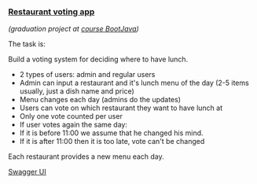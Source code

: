 ### [Restaurant voting app](http://github.com/lehasoldat/restaurant_voting)
*(graduation project at [course BootJava](https://javaops.ru/view/bootjava))*

The task is:

Build a voting system for deciding where to have lunch.

- 2 types of users: admin and regular users
- Admin can input a restaurant and it's lunch menu of the day (2-5 items usually, just a dish name and price)
- Menu changes each day (admins do the updates)
- Users can vote on which restaurant they want to have lunch at
- Only one vote counted per user
- If user votes again the same day:
- If it is before 11:00 we assume that he changed his mind.
- If it is after 11:00 then it is too late, vote can't be changed

Each restaurant provides a new menu each day.

[Swagger UI](http://localhost:8080/swagger-ui/index.html)